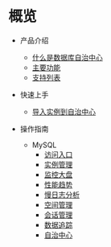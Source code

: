 # 概览

* 产品介绍
    * [什么是数据库自治中心](/udac/product/concepts)
    * [主要功能](/udac/product/features)
    * [支持列表](/udac/product/support)

* 快速上手 
    * [导入实例到自治中心](/udac/operation_guide/import-instance)

* 操作指南
    * MySQL
        * [访问入口](/udac/operation_guide/mysql/access-entrance)
        * [实例管理](/udac/operation_guide/mysql/instance-management)
        * [监控大盘](/udac/operation_guide/mysql/monitor-dashboard-management)
        * [性能趋势](/udac/operation_guide/mysql/performance-trends)
        * [慢日志分析](/udac/operation_guide/mysql/slowlog-analyze)
        * [空间管理](/udac/operation_guide/mysql/space-manage)
        * [会话管理](/udac/operation_guide/mysql/session-management)
        * [数据追踪](/udac/operation_guide/mysql/data_trace)
        * [自治中心](/udac/operation_guide/mysql/autonomy_center)
